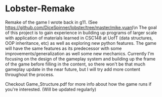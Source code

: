 # Lobster-Remake
Remake of the game I wrote back in g11. (See https://github.com/DiceSpinner/lobster/tree/master/mike.yuan)\n
The goal of this project is to gain experience in building up programs of larger scale with application of materials learned in CSC148 at UofT (data structures, OOP inheritance, etc) as well as exploring new python features. The game will have the same features as its predecessor with some improvements/generalization as well some new mechanics. Currently I'm focusing on the design of the gameplay system and building up the frame of the game before filling in the content, so there won't be that much gameplay update in the near future, but I will try add more content throughout the process. 

Checkout Game_Structure.pdf for more info about how the game runs if you're interested. (Will be updated regularly)
